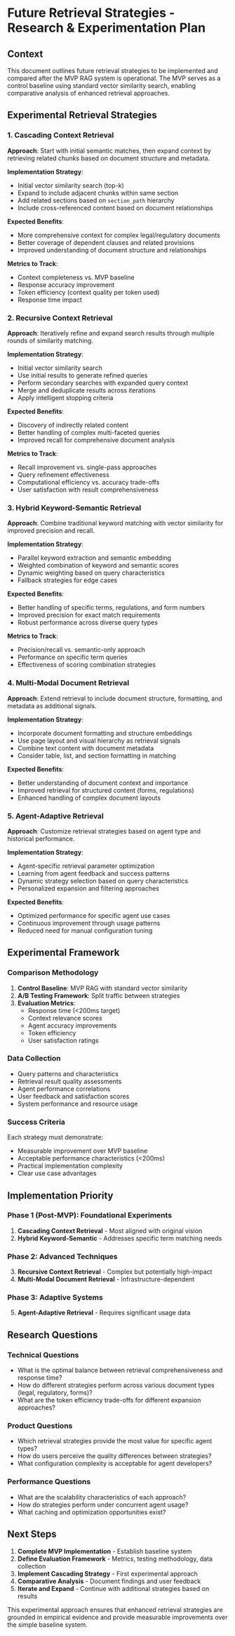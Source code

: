 # Future Retrieval Strategies - Research & Experimentation Plan

## Context

This document outlines future retrieval strategies to be implemented and compared after the MVP RAG system is operational. The MVP serves as a control baseline using standard vector similarity search, enabling comparative analysis of enhanced retrieval approaches.

## Experimental Retrieval Strategies

### 1. Cascading Context Retrieval
**Approach**: Start with initial semantic matches, then expand context by retrieving related chunks based on document structure and metadata.

**Implementation Strategy**:
- Initial vector similarity search (top-k)
- Expand to include adjacent chunks within same section
- Add related sections based on `section_path` hierarchy
- Include cross-referenced content based on document relationships

**Expected Benefits**:
- More comprehensive context for complex legal/regulatory documents
- Better coverage of dependent clauses and related provisions
- Improved understanding of document structure and relationships

**Metrics to Track**:
- Context completeness vs. MVP baseline
- Response accuracy improvement
- Token efficiency (context quality per token used)
- Response time impact

### 2. Recursive Context Retrieval
**Approach**: Iteratively refine and expand search results through multiple rounds of similarity matching.

**Implementation Strategy**:
- Initial vector similarity search
- Use initial results to generate refined queries
- Perform secondary searches with expanded query context
- Merge and deduplicate results across iterations
- Apply intelligent stopping criteria

**Expected Benefits**:
- Discovery of indirectly related content
- Better handling of complex multi-faceted queries
- Improved recall for comprehensive document analysis

**Metrics to Track**:
- Recall improvement vs. single-pass approaches
- Query refinement effectiveness
- Computational efficiency vs. accuracy trade-offs
- User satisfaction with result comprehensiveness

### 3. Hybrid Keyword-Semantic Retrieval
**Approach**: Combine traditional keyword matching with vector similarity for improved precision and recall.

**Implementation Strategy**:
- Parallel keyword extraction and semantic embedding
- Weighted combination of keyword and semantic scores
- Dynamic weighting based on query characteristics
- Fallback strategies for edge cases

**Expected Benefits**:
- Better handling of specific terms, regulations, and form numbers
- Improved precision for exact match requirements
- Robust performance across diverse query types

**Metrics to Track**:
- Precision/recall vs. semantic-only approach
- Performance on specific term queries
- Effectiveness of scoring combination strategies

### 4. Multi-Modal Document Retrieval
**Approach**: Extend retrieval to include document structure, formatting, and metadata as additional signals.

**Implementation Strategy**:
- Incorporate document formatting and structure embeddings
- Use page layout and visual hierarchy as retrieval signals
- Combine text content with document metadata
- Consider table, list, and section formatting in matching

**Expected Benefits**:
- Better understanding of document context and importance
- Improved retrieval for structured content (forms, regulations)
- Enhanced handling of complex document layouts

### 5. Agent-Adaptive Retrieval
**Approach**: Customize retrieval strategies based on agent type and historical performance.

**Implementation Strategy**:
- Agent-specific retrieval parameter optimization
- Learning from agent feedback and success patterns
- Dynamic strategy selection based on query characteristics
- Personalized expansion and filtering approaches

**Expected Benefits**:
- Optimized performance for specific agent use cases
- Continuous improvement through usage patterns
- Reduced need for manual configuration tuning

## Experimental Framework

### Comparison Methodology
1. **Control Baseline**: MVP RAG with standard vector similarity
2. **A/B Testing Framework**: Split traffic between strategies
3. **Evaluation Metrics**: 
   - Response time (<200ms target)
   - Context relevance scores
   - Agent accuracy improvements
   - Token efficiency
   - User satisfaction ratings

### Data Collection
- Query patterns and characteristics
- Retrieval result quality assessments
- Agent performance correlations
- User feedback and satisfaction scores
- System performance and resource usage

### Success Criteria
Each strategy must demonstrate:
- Measurable improvement over MVP baseline
- Acceptable performance characteristics (<200ms)
- Practical implementation complexity
- Clear use case advantages

## Implementation Priority

### Phase 1 (Post-MVP): Foundational Experiments
1. **Cascading Context Retrieval** - Most aligned with original vision
2. **Hybrid Keyword-Semantic** - Addresses specific term matching needs

### Phase 2: Advanced Techniques
3. **Recursive Context Retrieval** - Complex but potentially high-impact
4. **Multi-Modal Document Retrieval** - Infrastructure-dependent

### Phase 3: Adaptive Systems
5. **Agent-Adaptive Retrieval** - Requires significant usage data

## Research Questions

### Technical Questions
- What is the optimal balance between retrieval comprehensiveness and response time?
- How do different strategies perform across various document types (legal, regulatory, forms)?
- What are the token efficiency trade-offs for different expansion approaches?

### Product Questions
- Which retrieval strategies provide the most value for specific agent types?
- How do users perceive the quality differences between strategies?
- What configuration complexity is acceptable for agent developers?

### Performance Questions
- What are the scalability characteristics of each approach?
- How do strategies perform under concurrent agent usage?
- What caching and optimization opportunities exist?

## Next Steps

1. **Complete MVP Implementation** - Establish baseline system
2. **Define Evaluation Framework** - Metrics, testing methodology, data collection
3. **Implement Cascading Strategy** - First experimental approach
4. **Comparative Analysis** - Document findings and user feedback
5. **Iterate and Expand** - Continue with additional strategies based on results

This experimental approach ensures that enhanced retrieval strategies are grounded in empirical evidence and provide measurable improvements over the simple baseline system.